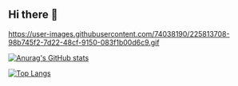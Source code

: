 ## Hi there 👋
https://user-images.githubusercontent.com/74038190/225813708-98b745f2-7d22-48cf-9150-083f1b00d6c9.gif

[![Anurag's GitHub stats](https://github-readme-stats.vercel.app/api?username=Sukkaaa&show_icons=true&theme=tokyonight)](https://github.com/Sukkaaa/github-readme-stats)

[![Top Langs](https://github-readme-stats.vercel.app/api/top-langs/?username=Sukkaaa&show_icons=true&theme=tokyonight)](https://github.com/Sukkaaa/github-readme-stats)
<!--
**Sukkaaa/Sukkaaa** is a ✨ _special_ ✨ repository because its `README.md` (this file) appears on your GitHub profile.

Here are some ideas to get you started:

- 🔭 I’m currently working on ...
- 🌱 I’m currently learning ...
- 👯 I’m looking to collaborate on ...
- 🤔 I’m looking for help with ...
- 💬 Ask me about ...
- 📫 How to reach me: ...
- 😄 Pronouns: ...
- ⚡ Fun fact: ...
-->
